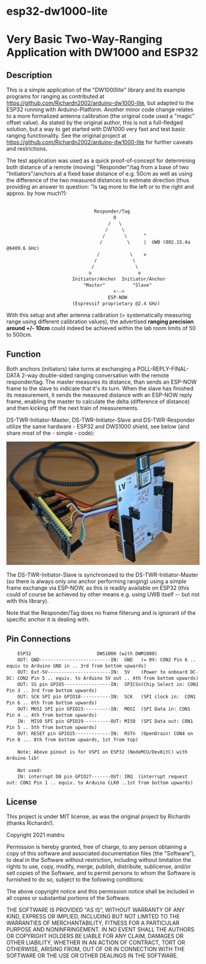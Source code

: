# esp32-dw1000-lite
 
Very Basic Two-Way-Ranging Application with DW1000 and ESP32
=============================================================

Description
------------

This is a simple application of the  "DW1000lite" library and its example programs for
ranging as contributed at https://github.com/Richardn2002/arduino-dw1000-lite, but adapted 
to the ESP32 running with Arduino-Platform. Another minor code change relates to a more
formalized antenna calibration (the original code used a "magic" offset value).
As stated by the original author, this is not a full-fledged solution, but a way to get 
started with DW1000 very fast and test basic ranging functionality. See the original project 
at https://github.com/Richardn2002/arduino-dw1000-lite for further caveats and restrictions.

The test application was used as a quick proof-of-concept for determining both distance of a remote 
(moving) "Responder"/tag from a base of two "Initiators"/anchors at a fixed base distance of 
e.g. 50cm as well as using the difference of the two measured distances to estimate direction (thus 
providing an answer to question: "Is tag more to the left or to the right and approx. by how much?):

```

                                Responder/Tag
                                       O
                                     /   \
                                    /     \
                                   /       \      ^
                                  /         \     |  UWB (802.15.4a @6489.6 GHz)
                                 /           \    v
                                /             \
                               /               \
                              o                 o
                        Initiator/Anchor  Initiator/Anchor
                            "Master"          "Slave"
                                       <--> 
                                     ESP-NOW 
                        (Espressif proprietary @2.4 GHz)     
```                                                       

With this setup and after antenna calibration (= systematically measuring range using different calibration 
values), the advertised **ranging precision around +/- 10cm** could indeed be achieved within the lab room limits
of 50 to 500cm.

Function
---------

Both anchors (initiators) take turns at exchanging a POLL-REPLY-FINAL-DATA 2-way double-sided ranging 
conversation with the remote responder/tag: The master measures its distance, than sends an ESP-NOW 
frame to the slave to indicate that it's its turn. When the slave has finished its measurement, it sends 
the measured distance with an ESP-NOW reply frame, enabling the master to calculate the delta 
(difference of distance) and then kicking off the next train of measurements.

DS-TWR-Initiator-Master, DS-TWR-Initiator-Slave and DS-TWR-Responder utilize the same hardware - ESP32 
and DWS1000 shield, see below (and share most of the - simple - code):

![Test Setup](Images/Test-Setup.jpg)

The DS-TWR-Initiator-Slave is synchronized to the DS-TWR-Initiator-Master (so there is always
only _one_ anchor performing ranging) using a simple frame exchange via ESP-NOW, as this is readily
available on ESP32 (this could of course be achieved 
by other means e.g. using UWB itself -- but not with this library). 

Note that the Responder/Tag does no frame filterung and is ignorant of the specific anchor it is dealing with.

Pin Connections
----------------

```
    ESP32                        DWS1000 (with DWM1000)
    OUT: GND--------------------------IN:  GND   (= 0V: CON2 Pin 6 .. equiv to Arduino GND in .. 3rd from bottom upwards)
    OUT: Ext-5V-----------------------IN:  5V    (Power to onboard DC-DC: CON2 Pin 5 .. equiv. to Arduino 5V out .. 4th from bottom upwards)
    OUT: SS pin GPIO5-----------------IN:  SPICSn(Chip Select in: CON1 Pin 3 .. 3rd from bottom upwards)
    OUT: SCK SPI pin GPIO18-----------IN:  SCK   (SPI clock in:  CON1 Pin 6 .. 6th from bottom upwards)
    OUT: MOSI SPI pin GPIO23----------IN:  MOSI  (SPI Data in: CON1 Pin 4 .. 4th from bottom upwards)
    IN:  MISO SPI pin GPIO19----------OUT: MISO  (SPI Data out: CON1 Pin 5 .. 5th from bottom upwards) 
    OUT: RESET pin GPIO25-------------IN:  RSTn  (OpenDrain! CON4 on Pin 8 ... 8th from bottom upwards, 1st from top)    

    Note: Above pinout is for VSPI on ESP32 (NodeMCU/DevKitC) with Arduino lib!     

    Not used:
    IN: interrupt D0 pin GPIO27-------OUT: IRQ  (interrupt request out: CON1 Pin 1 .. equiv. to Arduino CLK0 ..1st from bottom upwards)
```

License
-------
This project is under MIT license, as was the original project by Richardn (thanks Richardn!).

Copyright 2021 matdru

Permission is hereby granted, free of charge, to any person obtaining a copy of this software and associated documentation files (the "Software"), to deal in the Software without restriction, including without limitation the rights to use, copy, modify, merge, publish, distribute, sublicense, and/or sell copies of the Software, and to permit persons to whom the Software is furnished to do so, subject to the following conditions:

The above copyright notice and this permission notice shall be included in all copies or substantial portions of the Software.

THE SOFTWARE IS PROVIDED "AS IS", WITHOUT WARRANTY OF ANY KIND, EXPRESS OR IMPLIED, INCLUDING BUT NOT LIMITED TO THE WARRANTIES OF MERCHANTABILITY, FITNESS FOR A PARTICULAR PURPOSE AND NONINFRINGEMENT. IN NO EVENT SHALL THE AUTHORS OR COPYRIGHT HOLDERS BE LIABLE FOR ANY CLAIM, DAMAGES OR OTHER LIABILITY, WHETHER IN AN ACTION OF CONTRACT, TORT OR OTHERWISE, ARISING FROM, OUT OF OR IN CONNECTION WITH THE SOFTWARE OR THE USE OR OTHER DEALINGS IN THE SOFTWARE.
